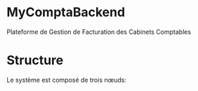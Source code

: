 # MyComptaBackend
Plateforme de Gestion de Facturation des Cabinets Comptables

# Structure
Le système est composé de trois nœuds:

